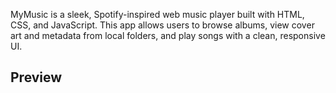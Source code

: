 MyMusic is a sleek, Spotify-inspired web music player built with HTML, CSS, and JavaScript. 
This app allows users to browse albums, view cover art and metadata from local folders, 
and play songs with a clean, responsive UI.

## Preview 

